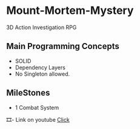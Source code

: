 # Mount-Mortem-Mystery
3D Action Investigation RPG

## Main Programming Concepts

- SOLID
- Dependency Layers
- No Singleton allowed. 

## MileStones
- 1 Combat System
<p> 🎞️- Link on youtube <a href="https://www.youtube.com/watch?v=Uzt-1v91YEk">Click</a> </p>
